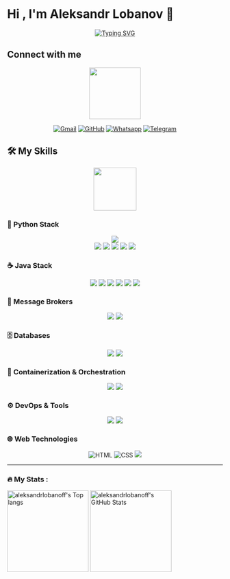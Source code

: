 # Hi , I'm Aleksandr Lobanov 👋 
<p align="center"

[![Typing SVG](https://readme-typing-svg.herokuapp.com?color=000000FF&lines=I'm+Python/Java+Developer)](https://git.io/typing-svg)
</p>

<!-- ## About Me :


<!--- 🏡 Lives in **Kaliningrad, Russia** -->






## Connect with me
<div id="header" align="center">
<img src="https://media.giphy.com/media/v1.Y2lkPTc5MGI3NjExbWZ6bWVjZjFraWxod3B3bDlxOWk0d3BxNmh6ZHB5YnowemdoZnJpbiZlcD12MV9pbnRlcm5hbF9naWZfYnlfaWQmY3Q9Zw/kQ9RplY8BmWr0AqMWX/giphy.gif"width="120"/>
</div>
<p align="center">
	<a href="mailto:alexandp83@mail.ru"><img img src="https://img.shields.io/badge/gmail-%23EA4335.svg?style=plastic&logo=gmail&logoColor=white" alt="Gmail"/></a>
	<a href="https://github.com/Alexxxandr83"><img src="https://img.shields.io/badge/github-%23181717.svg?style=plastic&logo=github&logoColor=white" alt="GitHub"/></a>
	<a href="https://wa.me/79114752014"><img src="https://img.shields.io/badge/whatsapp-%2325D366.svg?style=plastic&logo=whatsapp&logoColor=white" alt="Whatsapp"/></a>
	<a href="https://t.me/San4eys83"><img src="https://img.shields.io/badge/telegram-blue?style=plastic&logo=telegram&logoColor=white" alt="Telegram"/></a>
	
</p>

## 🛠️ My Skills

<div id="header" align="center">
  <img src="https://media.giphy.com/media/M9gbBd9nbDrOTu1Mqx/giphy.gif" width="100"/>
</div>

### 🐍 Python Stack
<p align="center">
<img src="https://img.shields.io/badge/Python%20-%2314354C.svg?style=for-the-badge&logo=python&logoColor=white"/><br>
<img src="https://img.shields.io/badge/Django-%23092E20.svg?&style=plastic&logo=django&logoColor=white" />
<img src="https://img.shields.io/badge/FastAPI-009688?style=plastic&logo=FastAPI&logoColor=white"/>
<img src="https://img.shields.io/badge/asyncio-FF6F00?style=plastic&logo=python&logoColor=white"/>
<img src="https://img.shields.io/badge/Celery-37814A?style=plastic&logo=celery&logoColor=white"/>
<img src="https://img.shields.io/badge/Pytest-blue?style=plastic&logo=Pytest&logoColor=white"/>
</p>

### ☕ Java Stack
<p align="center">
<img src="https://img.shields.io/badge/Java-ED8B00?style=plastic&logo=openjdk&logoColor=white"/>
<img src="https://img.shields.io/badge/Spring-6DB33F?style=plastic&logo=spring&logoColor=white"/>
<img src="https://img.shields.io/badge/Spring_Boot-F2F4F9?style=plastic&logo=spring-boot"/>
<img src="https://img.shields.io/badge/Hibernate-59666C?style=plastic&logo=Hibernate&logoColor=white"/>
<img src="https://img.shields.io/badge/Maven-C71A36?style=plastic&logo=Apache%20Maven&logoColor=white"/>
<img src="https://img.shields.io/badge/JUnit5-25A162?style=plastic&logo=junit5&logoColor=white"/>
</p>

### 📨 Message Brokers
<p align="center">
<img src="https://img.shields.io/badge/Kafka-231F20?style=plastic&logo=apachekafka&logoColor=white"/>
<img src="https://img.shields.io/badge/RabbitMQ-FF6600?style=plastic&logo=rabbitmq&logoColor=white"/>
</p>

### 🗄️ Databases
<p align="center">
<img src="https://img.shields.io/badge/PostgreSQL-336791?style=plastic&logo=postgresql&logoColor=white"/>
<img src="https://img.shields.io/badge/Redis-DC382D?style=plastic&logo=redis&logoColor=white"/>
</p>

### 🐳 Containerization & Orchestration
<p align="center">
<img src="https://img.shields.io/badge/Docker-2496ED?style=plastic&logo=docker&logoColor=white"/>
<img src="https://img.shields.io/badge/Kubernetes-326CE5?style=plastic&logo=kubernetes&logoColor=white"/>
</p>

### ⚙️ DevOps & Tools
<p align="center">
<img src="https://img.shields.io/badge/Linux-FCC624?style=plastic&logo=linux&logoColor=black">
<img src="https://img.shields.io/badge/Git%20-%23F05033.svg?style=plastic&logo=git&logoColor=white">
</p>

### 🌐 Web Technologies
<p align="center">
<img alt="HTML" src="https://img.shields.io/badge/HTML%20-%23E34F26.svg?style=plastic&logo=html5&logoColor=white">
<img alt="CSS" src="https://img.shields.io/badge/CSS%20-%231572B6.svg?style=plastic&logo=css3&logoColor=white">
<img src="https://img.shields.io/badge/REST%20API-FF6C37?style=plastic&logo=rest&logoColor=white"/>
</p>

<hr>


### :fire: My Stats :
<div class="row">
<img src="https://github-readme-stats.vercel.app/api/top-langs/?username=aleksandrlobanoff&show_icons=true&hide_border=true&count_private=true&theme=shades-of-purple&icon_color=fad000" alt="aleksandrlobanoff's Top langs" height="190">
<img src="https://github-readme-stats.vercel.app/api?username=aleksandrlobanoff&show_icons=true&hide_border=true&count_private=true&theme=shades-of-purple&icon_color=fad000" alt="aleksandrlobanoff's GitHub Stats" height="190">
</div>
</br>
<img src="https://komarev.com/ghpvc/?username=Alexxxandr83&style=flat-square&color=blue" alt=""/>
  </div></br>


<!--
**Alexxxandr83/Alexxxandr83** is a ✨ _special_ ✨ repository because its `README.md` (this file) appears on your GitHub profile.

Here are some ideas to get you started:

- 🔭 I’m currently working on ...
- 🌱 I’m currently learning ...
- 👯 I’m looking to collaborate on ...
- 🤔 I’m looking for help with ...
- 💬 Ask me about ...
- 📫 How to reach me: ...
- 😄 Pronouns: ...
- ⚡ Fun fact: ...
- :thinking: I’m currently open for a new `job opportunity`, this is [MY RESUME](http://).
-->
